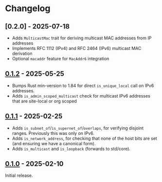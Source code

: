 # Changelog

## [0.2.0] - 2025-07-18

* Adds `MulticastMac` trait for deriving multicast MAC addresses from IP addresses
* Implements RFC 1112 (IPv4) and RFC 2464 (IPv6) multicast MAC derivation
* Optional `macaddr` feature for `MacAddr6` integration

## [0.1.2] - 2025-05-25

* Bumps Rust min-version to 1.84 for direct `is_unique_local` call on IPv6
      addresses.
* Adds `is_admin_scoped_multicast` check for multicast IPv6 addresses that are
      site-local or org scoped

## [0.1.1] - 2025-02-25

* Adds `is_subnet_of`/`is_supernet_of`/`overlaps`, for verifying disjoint
      ranges. Previously this was only on IPv6.
* Adds `is_network_address`, for checking that none of the host bits are set
      (and ensuring we have a canonical form).
* Adds `is_multicast` and `is_loopback` (forwards to std/core).

## [0.1.0] - 2025-02-10

Initial release.

[0.1.2]: https://github.com/oxidecomputer/oxnet/releases/oxnet-0.1.2
[0.1.1]: https://github.com/oxidecomputer/oxnet/releases/oxnet-0.1.1
[0.1.0]: https://github.com/oxidecomputer/oxnet/releases/oxnet-0.1.0
